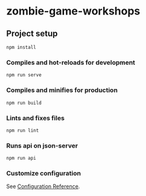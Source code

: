 # zombie-game-workshops

## Project setup
```
npm install
```

### Compiles and hot-reloads for development
```
npm run serve
```

### Compiles and minifies for production
```
npm run build
```

### Lints and fixes files
```
npm run lint
```

### Runs api on json-server
```
npm run api
```

### Customize configuration
See [Configuration Reference](https://cli.vuejs.org/config/).
